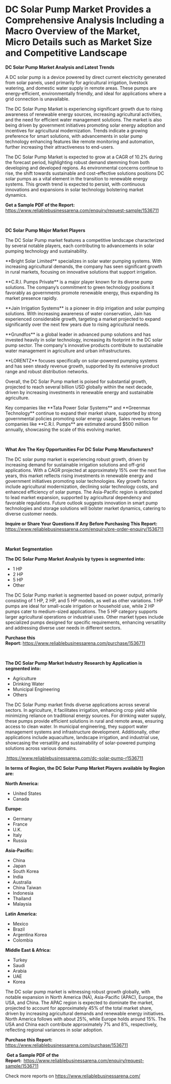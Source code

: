 <p><h1>DC Solar Pump Market Provides a Comprehensive Analysis Including a Macro Overview of the Market, Micro Details such as Market Size and Competitive Landscape</h1></p><p><strong>DC Solar Pump Market Analysis and Latest Trends</strong></p>
<p><p>A DC solar pump is a device powered by direct current electricity generated from solar panels, used primarily for agricultural irrigation, livestock watering, and domestic water supply in remote areas. These pumps are energy-efficient, environmentally friendly, and ideal for applications where a grid connection is unavailable. </p><p>The DC Solar Pump Market is experiencing significant growth due to rising awareness of renewable energy sources, increasing agricultural activities, and the need for efficient water management solutions. The market is also being driven by government initiatives promoting solar energy adoption and incentives for agricultural modernization. Trends indicate a growing preference for smart solutions, with advancements in solar pump technology enhancing features like remote monitoring and automation, further increasing their attractiveness to end-users.</p><p>The DC Solar Pump Market is expected to grow at a CAGR of 10.2% during the forecast period, highlighting robust demand stemming from both developing and developed regions. As environmental concerns continue to rise, the shift towards sustainable and cost-effective solutions positions DC solar pumps as a vital element in the transition to renewable energy systems. This growth trend is expected to persist, with continuous innovations and expansions in solar technology bolstering market dynamics.</p></p>
<p><strong>Get a Sample PDF of the Report:&nbsp;</strong> <a href="https://www.reliablebusinessarena.com/enquiry/request-sample/1536711?utm_campaign=3286&utm_medium=2&utm_source=Github&utm_content=ia&utm_term=11042025&utm_id=dc-solar-pump">https://www.reliablebusinessarena.com/enquiry/request-sample/1536711</a></p>
<p>&nbsp;</p>
<p><strong>DC Solar Pump Major Market Players</strong></p>
<p><p>The DC Solar Pump market features a competitive landscape characterized by several notable players, each contributing to advancements in solar pumping technology and sustainability. </p><p>**Bright Solar Limited** specializes in solar water pumping systems. With increasing agricultural demands, the company has seen significant growth in rural markets, focusing on innovative solutions that support irrigation.</p><p>**C.R.I. Pumps Private** is a major player known for its diverse pump solutions. The company’s commitment to green technology positions it favorably as governments promote renewable energy, thus expanding its market presence rapidly.</p><p>**Jain Irrigation Systems** is a pioneer in drip irrigation and solar pumping solutions. With increasing awareness of water conservation, Jain has experienced considerable growth, targeting a market projected to expand significantly over the next few years due to rising agricultural needs.</p><p>**Grundfos** is a global leader in advanced pump solutions and has invested heavily in solar technology, increasing its footprint in the DC solar pump sector. The company's innovative products contribute to sustainable water management in agriculture and urban infrastructures.</p><p>**LORENTZ** focuses specifically on solar-powered pumping systems and has seen steady revenue growth, supported by its extensive product range and robust distribution networks.</p><p>Overall, the DC Solar Pump market is poised for substantial growth, projected to reach several billion USD globally within the next decade, driven by increasing investments in renewable energy and sustainable agriculture. </p><p>Key companies like **Tata Power Solar Systems** and **Greenmax Technology** continue to expand their market share, supported by strong governmental policies promoting solar energy usage. Sales revenues for companies like **C.R.I. Pumps** are estimated around $500 million annually, showcasing the scale of this evolving market.</p></p>
<p>&nbsp;</p>
<p><strong>What Are The Key Opportunities For DC Solar Pump Manufacturers?</strong></p>
<p><p>The DC solar pump market is experiencing robust growth, driven by increasing demand for sustainable irrigation solutions and off-grid applications. With a CAGR projected at approximately 15% over the next five years, this market reflects rising investments in renewable energy and government initiatives promoting solar technologies. Key growth factors include agricultural modernization, declining solar technology costs, and enhanced efficiency of solar pumps. The Asia-Pacific region is anticipated to lead market expansion, supported by agricultural dependency and favorable regulations. Future outlook suggests innovation in smart pump technologies and storage solutions will bolster market dynamics, catering to diverse customer needs.</p></p>
<p><strong>Inquire or Share Your Questions If Any Before Purchasing This Report:</strong> <a href="https://www.reliablebusinessarena.com/enquiry/pre-order-enquiry/1536711?utm_campaign=3286&utm_medium=2&utm_source=Github&utm_content=ia&utm_term=11042025&utm_id=dc-solar-pump">https://www.reliablebusinessarena.com/enquiry/pre-order-enquiry/1536711</a></p>
<p>&nbsp;</p>
<p><strong>Market Segmentation</strong></p>
<p><strong>The DC Solar Pump Market Analysis by types is segmented into:</strong></p>
<p><ul><li>1 HP</li><li>2 HP</li><li>5 HP</li><li>Other</li></ul></p>
<p><p>The DC Solar Pump market is segmented based on power output, primarily consisting of 1 HP, 2 HP, and 5 HP models, as well as other variations. 1 HP pumps are ideal for small-scale irrigation or household use, while 2 HP pumps cater to medium-sized applications. The 5 HP category supports larger agricultural operations or industrial uses. Other market types include specialized pumps designed for specific requirements, enhancing versatility and addressing diverse user needs in different sectors.</p></p>
<p><strong>Purchase this Report:&nbsp;</strong><a href="https://www.reliablebusinessarena.com/purchase/1536711?utm_campaign=3286&utm_medium=2&utm_source=Github&utm_content=ia&utm_term=11042025&utm_id=dc-solar-pump">https://www.reliablebusinessarena.com/purchase/1536711</a></p>
<p>&nbsp;</p>
<p><strong>The DC Solar Pump Market Industry Research by Application is segmented into:</strong></p>
<p><ul><li>Agriculture</li><li>Drinking Water</li><li>Municipal Engineering</li><li>Others</li></ul></p>
<p><p>The DC Solar Pump market finds diverse applications across several sectors. In agriculture, it facilitates irrigation, enhancing crop yield while minimizing reliance on traditional energy sources. For drinking water supply, these pumps provide efficient solutions in rural and remote areas, ensuring access to clean water. In municipal engineering, they support water management systems and infrastructure development. Additionally, other applications include aquaculture, landscape irrigation, and industrial use, showcasing the versatility and sustainability of solar-powered pumping solutions across various domains.</p></p>
<p><a href="https://www.reliablebusinessarena.com/dc-solar-pump-r1536711?utm_campaign=3286&utm_medium=2&utm_source=Github&utm_content=ia&utm_term=11042025&utm_id=dc-solar-pump">&nbsp;https://www.reliablebusinessarena.com/dc-solar-pump-r1536711</a></p>
<p><strong>In terms of Region, the DC Solar Pump Market Players available by Region are:</strong></p>
<p>
    <p> <strong> North America: </strong>
        <ul>
            <li>United States</li>
            <li>Canada</li>
        </ul>
        </p> 
    <p> <strong> Europe: </strong>
        <ul>
            <li>Germany</li>
            <li>France</li>
            <li>U.K.</li>
            <li>Italy</li>
            <li>Russia</li>
        </ul>
        </p> 
    <p> <strong> Asia-Pacific: </strong>
        <ul>
            <li>China</li>
            <li>Japan</li>
            <li>South Korea</li>
            <li>India</li>
            <li>Australia</li>
            <li>China Taiwan</li>
            <li>Indonesia</li>
            <li>Thailand</li>
            <li>Malaysia</li>
        </ul>
        </p> 
    <p> <strong> Latin America: </strong>
        <ul>
            <li>Mexico</li>
            <li>Brazil</li>
            <li>Argentina Korea</li>
            <li>Colombia</li>
        </ul>
        </p> 
    <p> <strong> Middle East & Africa: </strong>
        <ul>
            <li>Turkey</li>
            <li>Saudi</li>
            <li>Arabia</li>
            <li>UAE</li>
            <li>Korea</li>
        </ul>
    </p>
    </p>
<p><p>The DC solar pump market is witnessing robust growth globally, with notable expansion in North America (NA), Asia-Pacific (APAC), Europe, the USA, and China. The APAC region is expected to dominate the market, projected to account for approximately 45% of the total market share, driven by increasing agricultural demands and renewable energy initiatives. North America follows with about 25%, while Europe holds around 15%. The USA and China each contribute approximately 7% and 8%, respectively, reflecting regional variances in solar adoption.</p></p>
<p><strong>Purchase this Report: </strong><a href="https://www.reliablebusinessarena.com/purchase/1536711?utm_campaign=3286&utm_medium=2&utm_source=Github&utm_content=ia&utm_term=11042025&utm_id=dc-solar-pump">https://www.reliablebusinessarena.com/purchase/1536711</a></p>
<p>&nbsp;<strong>Get a Sample PDF of the Report:&nbsp;&nbsp;</strong><a href="https://www.reliablebusinessarena.com/enquiry/request-sample/1536711?utm_campaign=3286&utm_medium=2&utm_source=Github&utm_content=ia&utm_term=11042025&utm_id=dc-solar-pump">https://www.reliablebusinessarena.com/enquiry/request-sample/1536711</a></p>
<p><strong></strong></p>
<p>Check more reports on <a href="https://www.reliablebusinessarena.com/?utm_campaign=3286&utm_medium=2&utm_source=Github&utm_content=ia&utm_term=11042025&utm_id=dc-solar-pump">https://www.reliablebusinessarena.com/</a></p>
